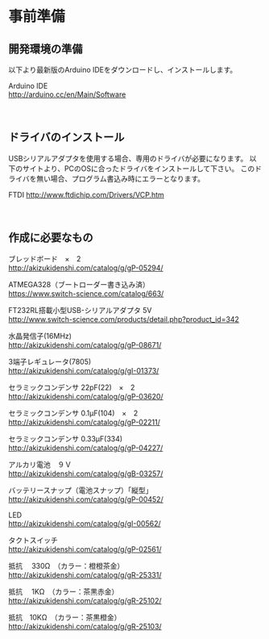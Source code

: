 # 事前準備

## 開発環境の準備


以下より最新版のArduino IDEをダウンロードし、インストールします。

Arduino IDE
<br>
http://arduino.cc/en/Main/Software

<br>

## ドライバのインストール

USBシリアルアダプタを使用する場合、専用のドライバが必要になります。
以下のサイトより、PCのOSに合ったドライバをインストールして下さい。
このドライバを無い場合、プログラム書込み時にエラーとなります。

FTDI
http://www.ftdichip.com/Drivers/VCP.htm

<br>

## 作成に必要なもの


ブレッドボード　×　2
<br>
http://akizukidenshi.com/catalog/g/gP-05294/

ATMEGA328（ブートローダー書き込み済）
<br>
https://www.switch-science.com/catalog/663/

FT232RL搭載小型USB-シリアルアダプタ 5V
<br>
http://www.switch-science.com/products/detail.php?product_id=342

水晶発信子(16MHz)
<br>
http://akizukidenshi.com/catalog/g/gP-08671/

3端子レギュレータ(7805)
<br>
http://akizukidenshi.com/catalog/g/gI-01373/

セラミックコンデンサ 22pF(22)　×　2
<br>
http://akizukidenshi.com/catalog/g/gP-03620/

セラミックコンデンサ 0.1μF(104)　×　2
<br>
http://akizukidenshi.com/catalog/g/gP-02211/

セラミックコンデンサ 0.33μF(334)
<br>
http://akizukidenshi.com/catalog/g/gP-04227/

アルカリ電池　９Ｖ
<br>
http://akizukidenshi.com/catalog/g/gB-03257/

バッテリースナップ（電池スナップ）「縦型」
<br>
http://akizukidenshi.com/catalog/g/gP-00452/

LED
<br>
http://akizukidenshi.com/catalog/g/gI-00562/

タクトスイッチ
<br>
http://akizukidenshi.com/catalog/g/gP-02561/

抵抗　 330Ω　（カラー：橙橙茶金）
<br>
http://akizukidenshi.com/catalog/g/gR-25331/

抵抗　 1KΩ　（カラー：茶黒赤金）
<br>
http://akizukidenshi.com/catalog/g/gR-25102/

抵抗　10KΩ　（カラー：茶黒橙金）
<br>
http://akizukidenshi.com/catalog/g/gR-25103/

<br>

